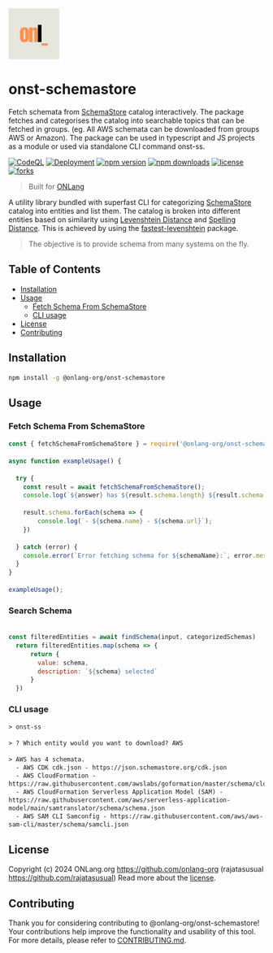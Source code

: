 [npm]: https://www.npmjs.com/package/@onlang-org/onst-schemastore
[github]: https://github.com/onlang-org/onst-schemastore
[readme]: https://github.com/onlang-org/onst-schemastore/blob/main/README.md

<img src="https://raw.githubusercontent.com/rajatasusual/rajatasusual/master/onlang_shorthand.png" alt="onlang_shorthand" height="100">

# onst-schemastore

Fetch schemata from [SchemaStore](https://schemastore.org/) catalog interactively. The package fetches and categorises the catalog into searchable topics that can be fetched in groups. (eg. All AWS schemata can be downloaded from groups AWS or Amazon). The package can be used in typescript and JS projects as a module or used via standalone CLI command onst-ss. 

[![CodeQL](https://github.com/onlang-org/onst-schemastore/actions/workflows/github-code-scanning/codeql/badge.svg)](https://github.com/onlang-org/onst-schemastore/actions/workflows/github-code-scanning/codeql)
[![Deployment](https://github.com/onlang-org/onst-schemastore/actions/workflows/npm-publish.yml/badge.svg)](https://github.com/onlang-org/onst-schemastore/actions/workflows/npm-publish.yml)
[![npm version](https://img.shields.io/npm/v/@onlang-org/onst-schemastore.svg)](https://www.npmjs.com/package/@onlang-org/onst-schemastore)
[![npm downloads](https://img.shields.io/npm/dm/@onlang-org/onst-schemastore.svg)](https://www.npmjs.com/package/@onlang-org/onst-schemastore)
[![license](https://img.shields.io/github/license/onlang-org/onst-schemastore.svg)](https://github.com/onlang-org/onst-schemastore/blob/main/LICENSE.md)
[![forks](https://img.shields.io/github/forks/onlang-org/onst-schemastore.svg)](https://github.com/onlang-org/onst-schemastore/network)

> Built for [ONLang](https://github.com/onlang-org/ONLang)

A utility library bundled with superfast CLI for categorizing [SchemaStore](https://schemastore.org/) catalog into entities and list them. The catalog is broken into different entities based on similarity using [Levenshtein Distance](https://en.wikipedia.org/wiki/Levenshtein_distance) and [Spelling Distance](https://en.wikipedia.org/wiki/Spelling_distance). This is achieved by using the [fastest-levenshtein](https://www.npmjs.com/package/fastest-levenshtein) package. 

> The objective is to provide schema from many systems on the fly.

## Table of Contents
- [Installation](#installation)
- [Usage](#usage)
    - [Fetch Schema From SchemaStore](#fetch-schema-from-schemastore)
    - [CLI usage](#cli-usage)
- [License](#license)
- [Contributing](#contributing)

## Installation

```bash
npm install -g @onlang-org/onst-schemastore
```

## Usage

### Fetch Schema From SchemaStore

```javascript
const { fetchSchemaFromSchemaStore } = require('@onlang-org/onst-schemastore');

async function exampleUsage() {
  
  try {
    const result = await fetchSchemaFromSchemaStore();
    console.log(`${answer} has ${result.schema.length} ${result.schema.length === 1 ? 'schema' : 'schemata'}.`);

    result.schema.forEach(schema => {
        console.log(`- ${schema.name} - ${schema.url}`);
    })

  } catch (error) {
    console.error(`Error fetching schema for ${schemaName}:`, error.message);
  }
}

exampleUsage();
```

### Search Schema
```javascript

const filteredEntities = await findSchema(input, categorizedSchemas)
  return filteredEntities.map(schema => {
      return {
        value: schema,
        description: `${schema} selected`
      }
  })

```

### CLI usage
```
> onst-ss

> ? Which entity would you want to download? AWS

> AWS has 4 schemata.
  - AWS CDK cdk.json - https://json.schemastore.org/cdk.json
  - AWS CloudFormation - https://raw.githubusercontent.com/awslabs/goformation/master/schema/cloudformation.schema.json
  - AWS CloudFormation Serverless Application Model (SAM) - https://raw.githubusercontent.com/aws/serverless-application-model/main/samtranslator/schema/schema.json
  - AWS SAM CLI Samconfig - https://raw.githubusercontent.com/aws/aws-sam-cli/master/schema/samcli.json

```

## License

Copyright (c) 2024 ONLang.org <https://github.com/onlang-org> (rajatasusual <https://github.com/rajatasusual>)
Read more about the [license](https://github.com/onlang-org/onst-schemastore/blob/main/LICENSE.md).

## Contributing

Thank you for considering contributing to @onlang-org/onst-schemastore! Your contributions help improve the functionality and usability of this tool.
For more details, please refer to [CONTRIBUTING.md](CONTRIBUTING.md).
